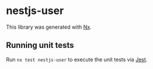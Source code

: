 # nestjs-user

This library was generated with [Nx](https://nx.dev).

## Running unit tests

Run `nx test nestjs-user` to execute the unit tests via [Jest](https://jestjs.io).
